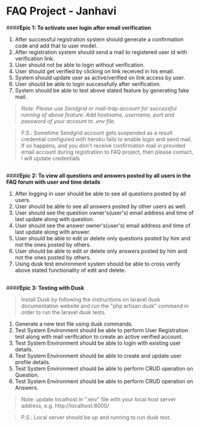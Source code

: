 # FAQ Project - Janhavi
####**Epic 1: To activate user login after email verification**
1. After successful registration system should generate a confirmation code and add that to user model.
2. After registration system should send a mail to registered user id with verification link.
3. User should not be able to login without verification.
4. User should get verified by clicking on link received in his email.
5. System should update user as active/verified on link access by user.
6. User should be able to login successfully after verification.
7. System should be able to test above stated feature by generating fake mail.

>_Note: Please use Sendgrid or mail-trap account for successful running of above feature. Add hostname, username, port and password of your account to .env file._

>P.S.: Sometime Sendgrid account gets suspended as a result  credential configured with heroku fails to enable login and send mail. If so happens, and you don't receive confirmation mail in provided email account during registration to FAQ project, then please contact, I will update credentials
##

####**Epic 2: To view all questions and answers posted by all users in the FAQ forum with user and time details**
1. After logging in user should be able to see all questions posted by all users.
2. User should be able to see all answers posted by other users as well.
3. User should see the question owner's(user's) email address and time of last update along with question.
3. User should see the answer owner's(user's) email address and time of last update along with answer.
4. User should be able to edit or delete only questions posted by him and not the ones posted by others.
5. User should be able to edit or delete only answers posted by him and not the ones posted by others.
6. Using dusk test environment system should be able to cross verify above stated functionality of edit and delete.

##

####**Epic 3: Testing with Dusk**
> Install Dusk by following the instructions on laravel dusk documentation website and run the "php artisan dusk" command in order to run the laravel dusk tests. 
1. Generate a new test file using dusk commands.
2. Test System Environment should be able to perform User Registration test along with mail verification to create an active verified account.
3. Test System Environment should be able to login with existing user details.
4. Test System Environment should be able to create and update user profile details.
5. Test System Environment should be able to perform CRUD operation on Question.
6. Test System Environment should be able to perform CRUD operation on Answers.
>Note: update localhost in ".env" file with your local host server address, e.g. http://localhost:8000/

>P.S.: Local server should be up and running to run dusk test.

##
